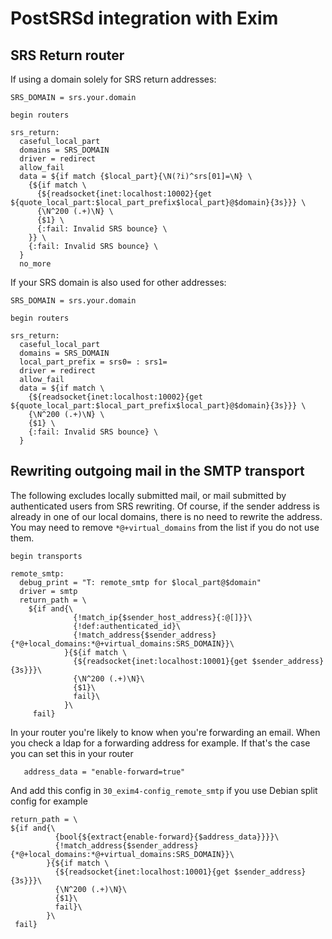 PostSRSd integration with Exim
==============================

## SRS Return router

If using a domain solely for SRS return addresses:

    SRS_DOMAIN = srs.your.domain
    
    begin routers
    
    srs_return:
      caseful_local_part
      domains = SRS_DOMAIN
      driver = redirect
      allow_fail
      data = ${if match {$local_part}{\N(?i)^srs[01]=\N} \
    	{${if match \
    	  {${readsocket{inet:localhost:10002}{get ${quote_local_part:$local_part_prefix$local_part}@$domain}{3s}}} \
    	  {\N^200 (.+)\N} \
    	  {$1} \
    	  {:fail: Invalid SRS bounce} \
    	}} \
    	{:fail: Invalid SRS bounce} \
      }
      no_more

If your SRS domain is also used for other addresses:

    SRS_DOMAIN = srs.your.domain
    
    begin routers
    
    srs_return:
      caseful_local_part
      domains = SRS_DOMAIN
      local_part_prefix = srs0= : srs1=
      driver = redirect
      allow_fail
      data = ${if match \
        {${readsocket{inet:localhost:10002}{get ${quote_local_part:$local_part_prefix$local_part}@$domain}{3s}}} \
        {\N^200 (.+)\N} \
        {$1} \
        {:fail: Invalid SRS bounce} \
      }

## Rewriting outgoing mail in the SMTP transport

The following excludes locally submitted mail, or mail submitted by authenticated
users from SRS rewriting. Of course, if the sender address is already in
one of our local domains, there is no need to rewrite the address. You may need
to remove `*@+virtual_domains` from the list if you do not use them.

    begin transports
    
    remote_smtp:
      debug_print = "T: remote_smtp for $local_part@$domain"
      driver = smtp
      return_path = \
        ${if and{\
                  {!match_ip{$sender_host_address}{:@[]}}\
                  {!def:authenticated_id}\
                  {!match_address{$sender_address}{*@+local_domains:*@+virtual_domains:SRS_DOMAIN}}\
                }{${if match \
                  {${readsocket{inet:localhost:10001}{get $sender_address}{3s}}}\
                  {\N^200 (.+)\N}\
                  {$1}\
                  fail}\
                }\
         fail}
    
In your router you're likely to know when you're forwarding an email. When you check a ldap for a 
forwarding address for example. If that's the case you can set this in your router

       address_data = "enable-forward=true"

And add this config in `30_exim4-config_remote_smtp` if you use Debian split config for example

    return_path = \
    ${if and{\
              {bool{${extract{enable-forward}{$address_data}}}}\
              {!match_address{$sender_address}{*@+local_domains:*@+virtual_domains:SRS_DOMAIN}}\
            }{${if match \
              {${readsocket{inet:localhost:10001}{get $sender_address}{3s}}}\
              {\N^200 (.+)\N}\
              {$1}\
              fail}\
            }\
     fail}

